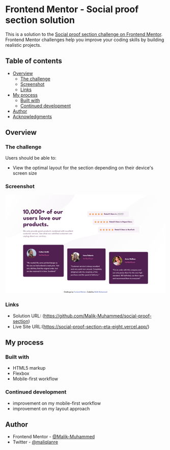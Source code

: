 # Frontend Mentor - Social proof section solution

This is a solution to the [Social proof section challenge on Frontend Mentor](https://www.frontendmentor.io/challenges/social-proof-section-6e0qTv_bA). Frontend Mentor challenges help you improve your coding skills by building realistic projects.

## Table of contents

- [Overview](#overview)
  - [The challenge](#the-challenge)
  - [Screenshot](#screenshot)
  - [Links](#links)
- [My process](#my-process)
  - [Built with](#built-with)
  - [Continued development](#continued-development)
- [Author](#author)
- [Acknowledgments](#acknowledgments)

## Overview

### The challenge

Users should be able to:

- View the optimal layout for the section depending on their device's screen size

### Screenshot

![](./design/design-solution-screenshot.png)

### Links

- Solution URL: (https://github.com/Malik-Muhammed/social-proof-section)
- Live Site URL:(https://social-proof-section-eta-eight.vercel.app/)

## My process

### Built with

- HTML5 markup
- Flexbox
- Mobile-first workflow

### Continued development

- improvement on my mobile-first workflow
- improvement on my layout approach

## Author

- Frontend Mentor - [@Malik-Muhammed](https://www.frontendmentor.io/profile/Malik-Muhammed)
- Twitter - [@maliqlanre](https://twitter.com/maliqlanre)

